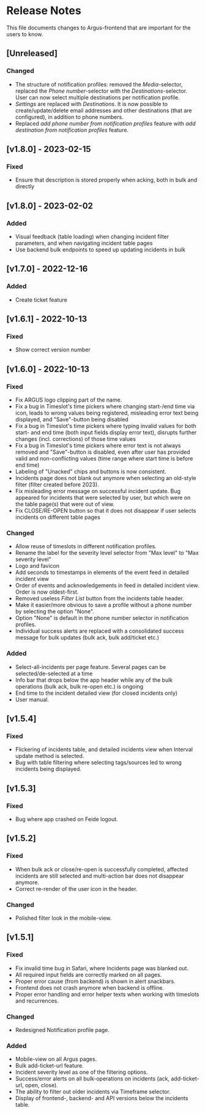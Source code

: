 # Release Notes

This file documents changes to Argus-frontend that are important for the users to know.

## [Unreleased]

### Changed

- The structure of notification profiles: removed the _Media_-selector, replaced the _Phone number_-selector with the _Destinations_-selector. User can now select multiple destinations per notification profile.
- _Settings_ are replaced with _Destinations_. It is now possible to create/update/delete email addresses and other destinations (that are configured), in addition to phone numbers.
- Replaced _add phone number from notification profiles_ feature  with _add destination from notification profiles_ feature.




## [v1.8.0] - 2023-02-15

### Fixed

- Ensure that description is stored properly when acking, both in bulk and directly

## [v1.8.0] - 2023-02-02

### Added

- Visual feedback (table loading) when changing incident filter parameters, and when navigating incident table pages
- Use backend bulk endpoints to speed up updating incidents in bulk

## [v1.7.0] - 2022-12-16

### Added
- Create ticket feature


## [v1.6.1] - 2022-10-13

### Fixed

- Show correct version number

## [v1.6.0] - 2022-10-13

### Fixed

- Fix ARGUS logo clipping part of the name.
- Fix a bug in Timeslot's time pickers where changing start-/end time via icon, leads to wrong values being registered, misleading error text being displayed, and "Save"-button being disabled
- Fix a bug in Timeslot's time pickers where typing invalid values for both start- and end time (both input fields display error text), disrupts further changes (incl. corrections) of those time values
- Fix a bug in Timeslot's time pickers where error text is not always removed and "Save"-button is disabled, even after user has provided valid and non-conflicting values (time range where start time is before end time)
- Labeling of "Unacked" chips and buttons is now consistent.
- Incidents page does not blank out anymore when selecting an old-style filter (filter created before 2023).
- Fix misleading error message on successful incident update. Bug appeared for incidents that were selected by user, but which were on the table page(s) that were out of view.
- Fix CLOSE/RE-OPEN button so that it does not disappear if user selects incidents on different table pages

### Changed

- Allow reuse of timeslots in different notification profiles.
- Rename the label for the severity level selector from "Max level" to "Max severity level"
- Logo and favicon
- Add seconds to timestamps in elements of the event feed in detailed incident view
- Order of events and acknowledgements in feed in detailed incident view. Order is now oldest-first.
- Removed useless _Filter List_ button from the incidents table header.
- Make it easier/more obvious to save a profile without a phone number by selecting the option "None".
- Option "None" is default in the phone number selector in notification profiles.
- Individual success alerts are replaced with a consolidated success message for bulk updates (bulk ack, bulk add/ticket etc.)

### Added

- Select-all-incidents per page feature. Several pages can be selected/de-selected at a time
- Info bar that drops below the app header while any of the bulk operations (bulk ack, bulk re-open etc.) is ongoing
- End time to the incident detailed view (for closed incidents only)
- User manual.

## [v1.5.4]

### Fixed

- Flickering of incidents table, and detailed incidents view when Interval update method is selected.
- Bug with table filtering where selecting tags/sources led to wrong incidents being displayed.

## [v1.5.3]

### Fixed

- Bug where app crashed on Feide logout.

## [v1.5.2]

### Fixed

- When bulk ack or close/re-open is successfully completed, affected incidents are still selected and multi-action bar does not disappear anymore.
- Correct re-render of the user icon in the header.

### Changed

- Polished filter look in the mobile-view.

## [v1.5.1]

### Fixed

- Fix invalid time bug in Safari, where Incidents page was blanked out.
- All required input fields are correctly marked on all pages.
- Proper error cause (from backend) is shown in alert snackbars.
- Frontend does not crash anymore when backend is offline.
- Proper error handling and error helper texts when working with timeslots and recurrences.

### Changed

- Redesigned Notification profile page.

### Added

- Mobile-view on all Argus pages.
- Bulk add-ticket-url feature.
- Incident severity level as one of the filtering options.
- Success/error alerts on all bulk-operations on incidents (ack, add-ticket-url, open, close).
- The ability to filter out older incidents via Timeframe selector.
- Display of frontend-, backend- and API versions below the incidents table.
